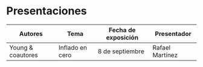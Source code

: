 # Presentaciones

| **Autores** | **Tema** | **Fecha de exposición** | **Presentador** |
  | --- | --- | --- | --- |
  | Young & coautores | Inflado en cero   | 8 de septiembre | Rafael Martínez |